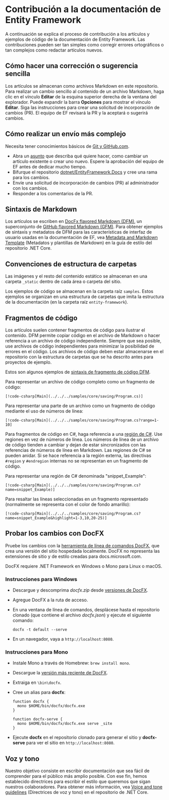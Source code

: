# <a name="contributing-to-the-entity-framework-documentation"></a>Contribución a la documentación de Entity Framework

A continuación se explica el proceso de contribución a los artículos y ejemplos de código de la documentación de Entity Framework. Las contribuciones pueden ser tan simples como corregir errores ortográficos o tan complejos como redactar artículos nuevos.

## <a name="how-to-make-a-simple-correction-or-suggestion"></a>Cómo hacer una corrección o sugerencia sencilla

Los artículos se almacenan como archivos Markdown en este repositorio. Para realizar un cambio sencillo al contenido de un archivo Markdown, haga clic en el vínculo **Editar** de la esquina superior derecha de la ventana del explorador. Puede expandir la barra **Opciones** para mostrar el vínculo **Editar**. Siga las instrucciones para crear una solicitud de incorporación de cambios (PR). El equipo de EF revisará la PR y la aceptará o sugerirá cambios.

## <a name="how-to-make-a-more-complex-submission"></a>Cómo realizar un envío más complejo

Necesita tener conocimientos básicos de [Git y GitHub.com](https://guides.github.com/activities/hello-world/).

* Abra un [asunto](https://github.com/dotnet/EntityFramework.Docs/issues/new) que describa qué quiere hacer, como cambiar un artículo existente o crear uno nuevo. Espere la aprobación del equipo de EF antes de dedicar mucho tiempo.
* Bifurque el repositorio [dotnet/EntityFramework.Docs](https://github.com/dotnet/EntityFramework.Docs/) y cree una rama para los cambios.
* Envíe una solicitud de incorporación de cambios (PR) al administrador con los cambios.
* Responder a los comentarios de la PR.

## <a name="markdown-syntax"></a>Sintaxis de Markdown

Los artículos se escriben en [DocFx flavored Markdown (DFM)](http://dotnet.github.io/docfx/spec/docfx_flavored_markdown.html), un superconjunto de [GitHub flavored Markdown (GFM)](https://guides.github.com/features/mastering-markdown/). Para obtener ejemplos de sintaxis y metadatos de DFM para las características de interfaz de usuario usadas en la documentación de EF, vea [Metadata and Markdown Template](https://github.com/dotnet/docs/blob/master/styleguide/template.md) (Metadatos y plantillas de Markdown) en la guía de estilo del repositorio .NET Core.

## <a name="folder-structure-conventions"></a>Convenciones de estructura de carpetas

Las imágenes y el resto del contenido estático se almacenan en una carpeta `_static` dentro de cada área o carpeta del sitio.

Los ejemplos de código se almacenan en la carpeta raíz `samples`. Estos ejemplos se organizan en una estructura de carpetas que imita la estructura de la documentación (en la carpeta raíz `entity-framework`).

## <a name="code-snippets"></a>Fragmentos de código

Los artículos suelen contener fragmentos de código para ilustrar el contenido. DFM permite copiar código en el archivo de Markdown o hacer referencia a un archivo de código independiente. Siempre que sea posible, use archivos de código independientes para minimizar la posibilidad de errores en el código. Los archivos de código deben estar almacenarse en el repositorio con la estructura de carpetas que se ha descrito antes para proyectos de ejemplo.

Estos son algunos ejemplos de [sintaxis de fragmento de código DFM](http://dotnet.github.io/docfx/spec/docfx_flavored_markdown.html#code-snippet).

Para representar un archivo de código completo como un fragmento de código:

``` none
[!code-csharp[Main](../../../samples/core/saving/Program.cs)]
```

Para representar una parte de un archivo como un fragmento de código mediante el uso de números de línea:

``` none
[!code-csharp[Main](../../../samples/core/saving/Program.cs?range=1-10]
```

Para fragmentos de código en C#, haga referencia a una [región de C#](https://msdn.microsoft.com/library/9a1ybwek.aspx). Use regiones en vez de números de línea. Los números de línea de un archivo de código tienden a cambiar y dejan de estar sincronizados con las referencias de números de línea en Markdown. Las regiones de C# se pueden anidar. Si se hace referencia a la región externa, las directivas `#region` y `#endregion` internas no se representan en un fragmento de código.

Para representar una región de C# denominada "snippet_Example":

``` none
[!code-csharp[Main](../../../samples/core/saving/Program.cs?name=snippet_Example)]
```

Para resaltar las líneas seleccionadas en un fragmento representado (normalmente se representa con el color de fondo amarillo):

``` none
[!code-csharp[Main](../../../samples/core/saving/Program.cs?name=snippet_Example&highlight=1-3,10,20-25)]
```

## <a name="test-your-changes-with-docfx"></a>Probar los cambios con DocFX

Pruebe los cambios con la [herramienta de línea de comandos DocFX](https://dotnet.github.io/docfx/tutorial/docfx_getting_started.html#2-use-docfx-as-a-command-line-tool), que crea una versión del sitio hospedada localmente. DocFX no representa las extensiones de sitio y de estilo creadas para docs.microsoft.com.

DocFX requiere .NET Framework en Windows o Mono para Linux o macOS.

### <a name="windows-instructions"></a>Instrucciones para Windows

* Descargue y descomprima *docfx.zip* desde [versiones de DocFX](https://github.com/dotnet/docfx/releases).
* Agregue DocFX a la ruta de acceso.
* En una ventana de línea de comandos, desplácese hasta el repositorio clonado (que contiene el archivo *docfx.json*) y ejecute el siguiente comando:

   ``` console
   docfx -t default --serve
   ```

* En un navegador, vaya a `http://localhost:8080`.

### <a name="mono-instructions"></a>Instrucciones para Mono

* Instale Mono a través de Homebrew: `brew install mono`.
* Descargue la [versión más reciente de DocFX](https://github.com/dotnet/docfx/releases/tag/v2.7.2).
* Extraiga en `\bin\docfx`.
* Cree un alias para **docfx**:

  ``` console
  function docfx {
    mono $HOME/bin/docfx/docfx.exe
  }

  function docfx-serve {
    mono $HOME/bin/docfx/docfx.exe serve _site
  }
  ```

* Ejecute **docfx** en el repositorio clonado para generar el sitio y **docfx-serve** para ver el sitio en `http://localhost:8080`.

## <a name="voice-and-tone"></a>Voz y tono

Nuestro objetivo consiste en escribir documentación que sea fácil de comprender para el público más amplio posible. Con ese fin, hemos establecido directrices para escribir el estilo que queremos que sigan nuestros colaboradores. Para obtener más información, vea [Voice and tone guidelines](https://github.com/dotnet/docs/blob/master/styleguide/voice-tone.md) (Directrices de voz y tono) en el repositorio de .NET Core.
